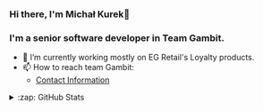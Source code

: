 ### Hi there, I'm Michał Kurek👋

### I'm a senior software developer in Team Gambit.

- 🔭 I’m currently working mostly on EG Retail's Loyalty products.
- 📫 How to reach team Gambit:
  - [Contact Information](https://confluence.eg.dk/display/RTL/Contact+information)

<details>
  <summary>:zap: GitHub Stats</summary>
  <a href="https://github.com/ryo-ma/github-profile-trophy"><img src="https://github-profile-trophy.vercel.app/?username=mikur-eg&margin-w=5&column=5" alt="mikur" /></a>
  <br />
</details>

<!--
**mikur-eg/mikur-eg** is a ✨ _special_ ✨ repository because its `README.md` (this file) appears on your GitHub profile.

Here are some ideas to get you started:

- 
- 🌱 I’m currently learning ...
- 👯 I’m looking to collaborate on ...
- 🤔 I’m looking for help with ...
- 💬 Ask me about ...
- 📫 How to reach me: ...
- 😄 Pronouns: ...
- ⚡ Fun fact: ...
-->

